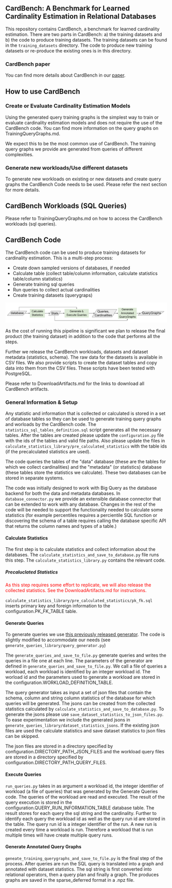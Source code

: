 ## CardBench: A Benchmark for Learned Cardinality Estimation in Relational Databases

This repository contains CardBench, a benchmark for learned cardinality
estimation. There are two parts in CardBench: a) the training datasets and b)
the code to produce training datasets. The training datasets can be found in the
``training_datasets`` directory. The code to produce new training datasets or
re-produce the existing ones is in this directory.

### CardBench paper

You can find more details about CardBench in our [paper](https://arxiv.org/abs/2408.16170).

## How to use CardBench

### Create or Evaluate Cardinality Estimation Models

Using the generated query training graphs is the simplest way to train or
evaluate cardinality estimation models and does not require the use of the
CardBench code. You can find more information on the query graphs on
TrainingQueryGraphs.md.

We expect this to be the most common use of CardBench. The training query graphs
we provide are generated from queries of different complexities.

### Generate new workloads/Use different datasets

To generate new workloads on existing or new datasets and create query graphs
the CardBench Code needs to be used. Please refer the next section for more
details.

## CardBench Workloads (SQL Queries)
Please refer to TrainingQueryGraphs.md on how to access the CardBench workloads
(sql queries).

## CardBench Code

The CardBench code can be used to produce training datasets for
cardinality estimation. This is a multi-step process:

* Create down sampled versions of databases, if needed
* Calculate table (collect table/column information, calculate statistics table/column statistics)
* Generate training sql queries
* Run queries to collect actual cardinalities
* Create training datasets (querygraps)

![CardBench](training_datasets/figures/cardbench.png)

As the cost of running this pipeline is significant we plan to release the final
product (the training dataset) in addition to the code that performs all the
steps.

Further we release the CardBench workloads, datasets and dataset metadata
(statistics, schema). The raw data for the datasets is available in CSV files.
We also provide scripts to create the dataset tables and copy data into them
from the CSV files. These scripts have been tested with PostgreSQL.

Please refer to DownloadArtifacts.md for the links to download all CardBench
artifacts.

### General Information & Setup

Any statistic and information that is collected or calculated is stored in a set
of database tables so they can be used to generate training query graphs and
worloads by the CardBench code. The ``statistics_sql_tables_definition.sql``
script generates all the necessary tables. After the tables are created please
update the ``configuration.py`` file with the ids of the tables and valid file
paths. Also please update the files in
``calculate_statistics_library/pre_calculated_statistics`` with the table ids
(if the precalculated statistics are used).

The code queries the tables of the "data" database (these are the tables for
which we collect cardinalities) and the "metadata" (or statistics) database
(these tables store the statistics we calculate). These two databases can be
stored in separate systems.

The code was initially designed to work with Big Query as the database backend
for both the data and metadata databases. In ``database_connector.py`` we
provide an extensible database connector that can be extended to work with any
database. Changes in the rest of the code will be needed to support the
functionality needed to calculate some statistics (for example percentiles
requires a percientile SQL function or discovering the schema of a table
requires calling the database specific API that returns the column names and
types of a table.)

#### Calculate Statistics

The first step is to calculate statistics and collect information about the
databases. The ``calculate_statistics_and_save_to_database.py`` file runs this
step. The ``calculate_statistics_library.py`` contains the relevant code.

##### Precaluclated Statistics

<span style="color:red">
As this step requires some effort to replicate, we will also release the collected statistics. See the DownloadArtifacts.md for instructions.
</span>

``calculate_statistics_library/pre_calculated_statistics/pk_fk.sql`` inserts
primary key and foreign information to the configuration.PK_FK_TABLE table.

#### Generate Queries
To generate queries we use [this previously released generator](https://github.com/DataManagementLab/zero-shot-cost-estimation/tree/main). The code is slightly modified to accommodate our needs (see ``generate_queries_library/query_generator.py``)

The ``generate_queries_and_save_to_file.py`` generate queries and writes the
queries in a file one at each line. The parameters of the generator are defined
in ``generate_queries_and_save_to_file.py``. We call a file of queries a
workload, each workload is identified by an integer workload id. The worload id
and the parameters used to generate a workload are stored in the
configuration.WORKLOAD_DEFINITION_TABLE.

The query generator takes as input a set of json files that contain the schema,
column and string column statistics of the database for which queries will be
generated. The jsons can be created from the collected statistics calculated by
``calculate_statistics_and_save_to_database.py``. To generate the jsons please
use ``save_dataset_statistics_to_json_files.py``. To ease experimentation we
include the generated jsons in
``generate_queries_library/dataset_statistics_jsons``. If the existing json
files are used the calculate statistics and save dataset statistics to json
files can be skipped.

The json files are stored in a directory specified by
configuration.DIRECTORY_PATH_JSON_FILES and the workload query files are stored
in a directory specified by configuration.DIRECTORY_PATH_QUERY_FILES.

#### Execute Queries
``run_queries.py`` takes in as argument a workload id, the integer identifier of
workload (a file of queries) that was generated by the Generate Queries code.
The queries of the workload are read and executed. The result of the query
execution is stored in the configuration.QUERY_RUN_INFORMATION_TABLE database
table. The result stores for each query the sql string and the cardinality.
Further to identify each query the workload id as well as the query run id are
stored in the table. The query run id is a integer identifier of the run. A new
run is created every time a workload is run. Therefore a workload that is run
multiple times will have create multiple query runs.

#### Generate Annotated Query Graphs
``geneate_training_querygraphs_and_save_to_file.py`` is the final step of the
process. After queries are run the SQL query is translated into a graph and
annotated with dataset statistics. The sql string is first converted into
relational operators, then a query plan and finally a graph. The produces graphs
are saved in the sparse_deferred format in a .npz file.

